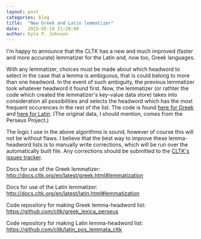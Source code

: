 ```yaml
---
layout: post
categories: blog
title:  "New Greek and Latin lemmatizer"
date:   2015-05-10 21:28:00
author: Kyle P. Johnson
---
```


I'm happy to announce that the CLTK has a new and much improved (faster and more accurate) lemmatizer for the Latin and, now too, Greek languages.

With any lemmatizer, choices must be made about which headword to select in the case that a lemma is ambiguous, that is could belong to more than one headword. In the event of such ambiguity, the previous lemmatizer took whatever headword it found first. Now, the lemmatizer (or rathter the code which created the lemmatizer's key-value data store) takes into consideration all possibilities and selects the headword which has the most frequent occurences in the rest of the list. The code is found [here for Greek](https://github.com/cltk/greek_lexica_perseus/blob/master/transform_lemmata.py) and [here for Latin](https://github.com/cltk/latin_pos_lemmata_cltk/blob/master/transform_lemmata.py). (The original data, I should mention, comes from the Perseus Project.)

The logic I use in the above algorithms is sound, however of course this will not be without flaws. I believe that the best way to improve these lemma-headword lists is to manually write corrections, which will be run over the automatically built file. Any corrections should be submitted to the [CLTK's issues tracker](https://github.com/kylepjohnson/cltk/issues).

Docs for use of the Greek lemmatizer: <http://docs.cltk.org/en/latest/greek.html#lemmatization>

Docs for use of the Latin lemmatizer: <http://docs.cltk.org/en/latest/latin.html#lemmatization>

Code repository for making Greek lemma-headword list: <https://github.com/cltk/greek_lexica_perseus>

Code repository for making Latin lemma-headword list: <https://github.com/cltk/latin_pos_lemmata_cltk>